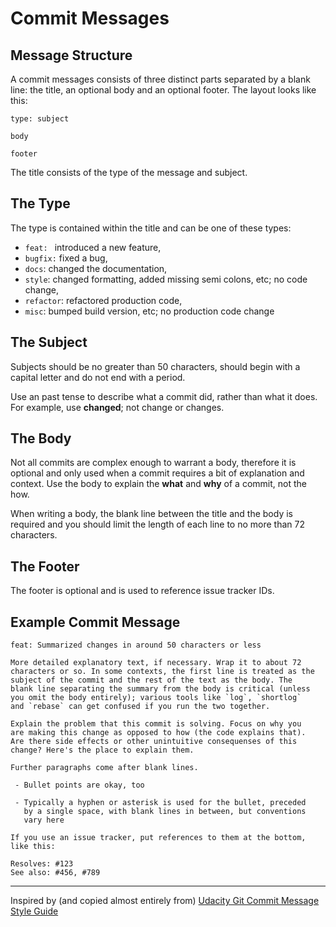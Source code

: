 # Commit Messages

## Message Structure

A commit messages consists of three distinct parts separated by a blank line: the title, an optional body and an optional footer. The layout looks like this:

```
type: subject

body

footer
```

The title consists of the type of the message and subject.

## The Type

The type is contained within the title and can be one of these types:

* `feat: ` introduced a new feature,
* `bugfix:` fixed a bug,
* `docs`: changed the documentation,
* `style`: changed formatting, added missing semi colons, etc; no code change,
* `refactor`: refactored production code,
* `misc`: bumped build version, etc; no production code change

## The Subject

Subjects should be no greater than 50 characters, should begin with a capital letter and do not end with a period.

Use an past tense to describe what a commit did, rather than what it does. For example, use **changed**; not change or changes.

## The Body

Not all commits are complex enough to warrant a body, therefore it is optional and only used when a commit requires a bit of explanation and context. Use the body to explain the **what** and **why** of a commit, not the how.

When writing a body, the blank line between the title and the body is required and you should limit the length of each line to no more than 72 characters.

## The Footer

The footer is optional and is used to reference issue tracker IDs.

## Example Commit Message

```
feat: Summarized changes in around 50 characters or less

More detailed explanatory text, if necessary. Wrap it to about 72
characters or so. In some contexts, the first line is treated as the
subject of the commit and the rest of the text as the body. The
blank line separating the summary from the body is critical (unless
you omit the body entirely); various tools like `log`, `shortlog`
and `rebase` can get confused if you run the two together.

Explain the problem that this commit is solving. Focus on why you
are making this change as opposed to how (the code explains that).
Are there side effects or other unintuitive consequenses of this
change? Here's the place to explain them.

Further paragraphs come after blank lines.

 - Bullet points are okay, too

 - Typically a hyphen or asterisk is used for the bullet, preceded
   by a single space, with blank lines in between, but conventions
   vary here

If you use an issue tracker, put references to them at the bottom,
like this:

Resolves: #123
See also: #456, #789
```

---

Inspired by (and copied almost entirely from) [Udacity Git Commit Message Style Guide](https://udacity.github.io/git-styleguide/)